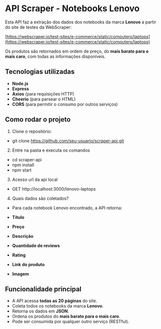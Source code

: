 # API Scraper - Notebooks Lenovo

Esta API faz a extração dos dados dos notebooks da marca **Lenovo** a partir do site de testes da WebScraper:

[https://webscraper.io/test-sites/e-commerce/static/computers/laptops](https://webscraper.io/test-sites/e-commerce/static/computers/laptops)

Os produtos são retornados em ordem de preço, do **mais barato para o mais caro**, com todas as informações disponíveis.

## Tecnologias utilizadas

- **Node.js**
- **Express**
- **Axios** (para requisições HTTP)
- **Cheerio** (para parsear o HTML)
- **CORS** (para permitir o consumo por outros serviços)

## Como rodar o projeto

1. Clone o repositório:

- git clone https://github.com/seu-usuario/scraper-api.git

2. Entre na pasta e executa os comandos
- cd scraper-api
- npm install
- npm start

3. Acesso url da api local
- GET http://localhost:3000/lenovo-laptops

4. Quais dados são coletados?
- Para cada notebook Lenovo encontrado, a API retorna:

- **Título**
- **Preço**
- **Descrição**
- **Quantidade de reviews**
- **Rating**
- **Link do produto**
- **Imagem**


## Funcionalidade principal

- A API acessa **todas as 20 páginas** do site.
- Coleta todos os notebooks da marca **Lenovo**.
- Retorna os dados em **JSON**.
- Ordena os produtos do **mais barato para o mais caro**.
- Pode ser consumida por qualquer outro serviço (RESTful).

